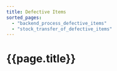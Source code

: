 ```yaml
---
title: Defective Items
sorted_pages:
  - "backend_process_defective_items"
  - "stock_transfer_of_defective_items"
---
```

# {{page.title}}
